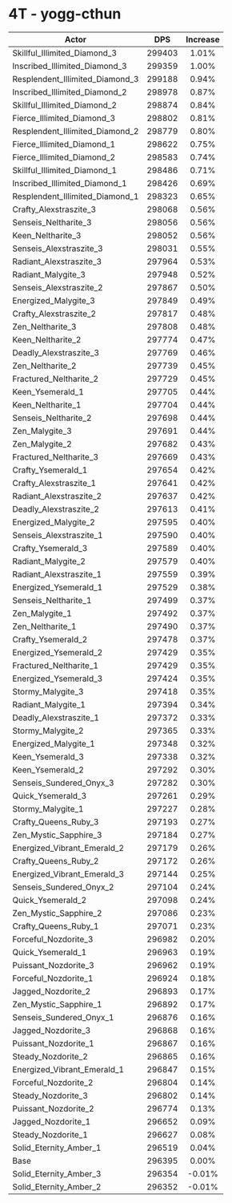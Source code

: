 # 4T - yogg-cthun
| Actor | DPS | Increase |
|---|:---:|:---:|
|Skillful_Illimited_Diamond_3|299403|1.01%|
|Inscribed_Illimited_Diamond_3|299359|1.00%|
|Resplendent_Illimited_Diamond_3|299188|0.94%|
|Inscribed_Illimited_Diamond_2|298978|0.87%|
|Skillful_Illimited_Diamond_2|298874|0.84%|
|Fierce_Illimited_Diamond_3|298802|0.81%|
|Resplendent_Illimited_Diamond_2|298779|0.80%|
|Fierce_Illimited_Diamond_1|298622|0.75%|
|Fierce_Illimited_Diamond_2|298583|0.74%|
|Skillful_Illimited_Diamond_1|298486|0.71%|
|Inscribed_Illimited_Diamond_1|298426|0.69%|
|Resplendent_Illimited_Diamond_1|298323|0.65%|
|Crafty_Alexstraszite_3|298068|0.56%|
|Senseis_Neltharite_3|298056|0.56%|
|Keen_Neltharite_3|298052|0.56%|
|Senseis_Alexstraszite_3|298031|0.55%|
|Radiant_Alexstraszite_3|297964|0.53%|
|Radiant_Malygite_3|297948|0.52%|
|Senseis_Alexstraszite_2|297867|0.50%|
|Energized_Malygite_3|297849|0.49%|
|Crafty_Alexstraszite_2|297817|0.48%|
|Zen_Neltharite_3|297808|0.48%|
|Keen_Neltharite_2|297774|0.47%|
|Deadly_Alexstraszite_3|297769|0.46%|
|Zen_Neltharite_2|297739|0.45%|
|Fractured_Neltharite_2|297729|0.45%|
|Keen_Ysemerald_1|297705|0.44%|
|Keen_Neltharite_1|297704|0.44%|
|Senseis_Neltharite_2|297698|0.44%|
|Zen_Malygite_3|297691|0.44%|
|Zen_Malygite_2|297682|0.43%|
|Fractured_Neltharite_3|297669|0.43%|
|Crafty_Ysemerald_1|297654|0.42%|
|Crafty_Alexstraszite_1|297641|0.42%|
|Radiant_Alexstraszite_2|297637|0.42%|
|Deadly_Alexstraszite_2|297613|0.41%|
|Energized_Malygite_2|297595|0.40%|
|Senseis_Alexstraszite_1|297590|0.40%|
|Crafty_Ysemerald_3|297589|0.40%|
|Radiant_Malygite_2|297579|0.40%|
|Radiant_Alexstraszite_1|297559|0.39%|
|Energized_Ysemerald_1|297529|0.38%|
|Senseis_Neltharite_1|297499|0.37%|
|Zen_Malygite_1|297492|0.37%|
|Zen_Neltharite_1|297490|0.37%|
|Crafty_Ysemerald_2|297478|0.37%|
|Energized_Ysemerald_2|297429|0.35%|
|Fractured_Neltharite_1|297429|0.35%|
|Energized_Ysemerald_3|297424|0.35%|
|Stormy_Malygite_3|297418|0.35%|
|Radiant_Malygite_1|297394|0.34%|
|Deadly_Alexstraszite_1|297372|0.33%|
|Stormy_Malygite_2|297365|0.33%|
|Energized_Malygite_1|297348|0.32%|
|Keen_Ysemerald_3|297338|0.32%|
|Keen_Ysemerald_2|297292|0.30%|
|Senseis_Sundered_Onyx_3|297282|0.30%|
|Quick_Ysemerald_3|297261|0.29%|
|Stormy_Malygite_1|297227|0.28%|
|Crafty_Queens_Ruby_3|297193|0.27%|
|Zen_Mystic_Sapphire_3|297184|0.27%|
|Energized_Vibrant_Emerald_2|297179|0.26%|
|Crafty_Queens_Ruby_2|297172|0.26%|
|Energized_Vibrant_Emerald_3|297144|0.25%|
|Senseis_Sundered_Onyx_2|297104|0.24%|
|Quick_Ysemerald_2|297098|0.24%|
|Zen_Mystic_Sapphire_2|297086|0.23%|
|Crafty_Queens_Ruby_1|297071|0.23%|
|Forceful_Nozdorite_3|296982|0.20%|
|Quick_Ysemerald_1|296963|0.19%|
|Puissant_Nozdorite_3|296962|0.19%|
|Forceful_Nozdorite_1|296924|0.18%|
|Jagged_Nozdorite_2|296893|0.17%|
|Zen_Mystic_Sapphire_1|296892|0.17%|
|Senseis_Sundered_Onyx_1|296876|0.16%|
|Jagged_Nozdorite_3|296868|0.16%|
|Puissant_Nozdorite_1|296867|0.16%|
|Steady_Nozdorite_2|296865|0.16%|
|Energized_Vibrant_Emerald_1|296847|0.15%|
|Forceful_Nozdorite_2|296804|0.14%|
|Steady_Nozdorite_3|296802|0.14%|
|Puissant_Nozdorite_2|296774|0.13%|
|Jagged_Nozdorite_1|296652|0.09%|
|Steady_Nozdorite_1|296627|0.08%|
|Solid_Eternity_Amber_1|296519|0.04%|
|Base|296395|0.00%|
|Solid_Eternity_Amber_3|296354|-0.01%|
|Solid_Eternity_Amber_2|296352|-0.01%|
